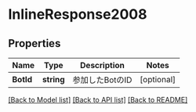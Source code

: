 # InlineResponse2008

## Properties

Name | Type | Description | Notes
------------ | ------------- | ------------- | -------------
**BotId** | **string** | 参加したBotのID | [optional] 

[[Back to Model list]](../README.md#documentation-for-models) [[Back to API list]](../README.md#documentation-for-api-endpoints) [[Back to README]](../README.md)


